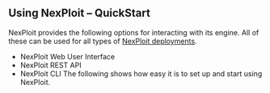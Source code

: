 ## Using NexPloit – QuickStart
NexPloit provides the following options for interacting with its engine. All of these can be used for all types of [NexPloit deployments](NEW/home-introduction/deployment-options).
* NexPloit Web User Interface
* NexPloit REST API
* NexPloit CLI
The following shows how easy it is to set up and start using NexPloit.